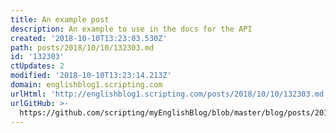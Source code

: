 ```yaml
---
title: An example post
description: An example to use in the docs for the API
created: '2018-10-10T13:23:03.530Z'
path: posts/2018/10/10/132303.md
id: '132303'
ctUpdates: 2
modified: '2018-10-10T13:23:14.213Z'
domain: englishblog1.scripting.com
urlHtml: 'http://englishblog1.scripting.com/posts/2018/10/10/132303.md'
urlGitHub: >-
  https://github.com/scripting/myEnglishBlog/blob/master/blog/posts/2018/10/10/132303.md
---
```


